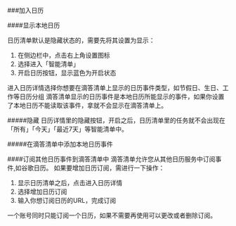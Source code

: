 ###加入日历


####显示本地日历

日历清单默认是隐藏状态的，需要先将其设置为显示：
1. 在侧边栏中，点击右上角设置图标
2. 选择进入「智能清单」
3. 开启日历按钮，显示蓝色为开启状态

进入日历详情选择你想要在滴答清单上显示的日历事件类型，如节假日、生日、工作等日历分组
滴答清单显示的日历事件是本地日历所能显示的事件，如果你设置了本地日历不能读取该事件，拿就不会显示在滴答清单上。

#####隐藏
日历详情里的隐藏按钮，开启之后，日历清单里的任务就不会出现在「所有」「今天」「最近7天」等智能清单中。

#####在滴答清单中添加本地日历事件

####订阅其他日历事件到滴答清单中
滴答清单允许您从其他日历服务中订阅事件,如谷歌日历。
如果要增加日历订阅，需进行一下操作：
1. 显示日历清单之后，点击进入日历详情
2. 选择增加日历订阅
3. 输入你想订阅日历的URL，完成订阅

一个账号同时只能订阅一个日历，如果不需要再使用可以更改或者删除订阅。

